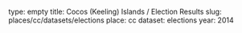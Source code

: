 type: empty
title: Cocos (Keeling) Islands / Election Results
slug: places/cc/datasets/elections
place: cc
dataset: elections
year: 2014
